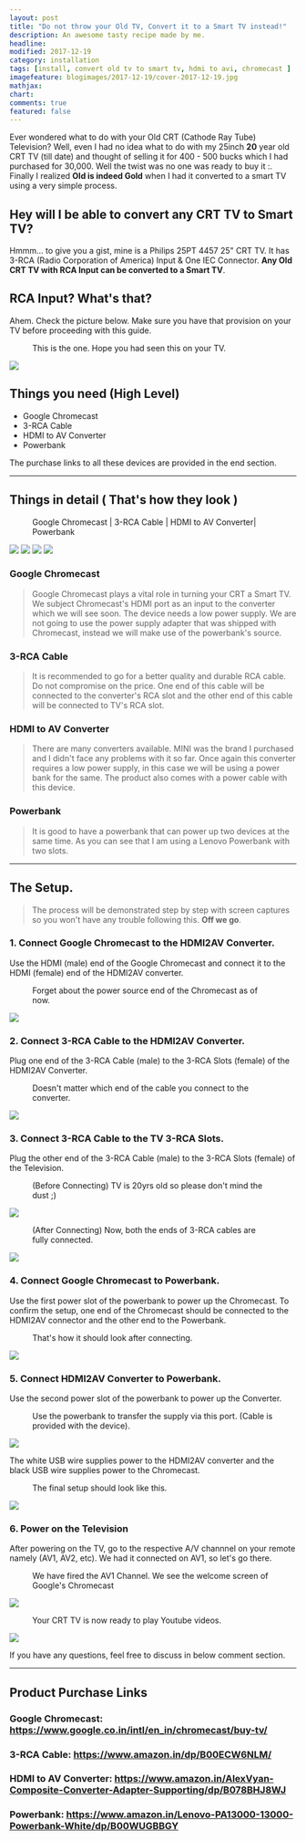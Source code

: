 ```yaml
---
layout: post
title: "Do not throw your Old TV, Convert it to a Smart TV instead!"
description: An awesome tasty recipe made by me.
headline: 
modified: 2017-12-19
category: installation
tags: [install, convert old tv to smart tv, hdmi to avi, chromecast ]
imagefeature: blogimages/2017-12-19/cover-2017-12-19.jpg
mathjax: 
chart: 
comments: true
featured: false
---
```


Ever wondered what to do with your Old CRT (Cathode Ray Tube) Television? Well, even I had no idea what to do with my 25inch **20** year old CRT TV (till date) and thought of selling it for 400 - 500 bucks which I had purchased for 30,000. Well the twist was no one was ready to buy it :\. Finally I realized **Old is indeed Gold** when I had it converted to a smart TV using a very simple process.

## Hey will I be able to convert any CRT TV to Smart TV?
Hmmm... to give you a gist, mine is a Philips 25PT 4457 25" CRT TV. It has 3-RCA (Radio Corporation of America) Input & One IEC Connector. **Any Old CRT TV with RCA Input can be converted to a Smart TV**.

## RCA Input? What's that?
Ahem. Check the picture below. Make sure you have that provision on your TV before proceeding with this guide.

<figure>
	<figcaption>This is the one. Hope you had seen this on your TV.</figcaption>
</figure>

<img src="/images/blogimages/2017-12-19/composite.jpg">


## Things you need (High Level)

- Google Chromecast
- 3-RCA Cable
- HDMI to AV Converter
- Powerbank

The purchase links to all these devices are provided in the end section.

---

## Things in detail ( That's how they look )


<figure>
	<figcaption>Google Chromecast | 3-RCA Cable | HDMI to AV Converter| Powerbank</figcaption>
</figure>

<img src="/images/blogimages/2017-12-19/google_chromecast.jpg">
<img src="/images/blogimages/2017-12-19/rca_cable.jpg">
<img src="/images/blogimages/2017-12-19/hdmitoavi.jpg">
<img src="/images/blogimages/2017-12-19/lenovo_powerbank.jpg">

### Google Chromecast

> Google Chromecast plays a vital role in turning your CRT a Smart TV. We subject Chromecast's HDMI port as an input to the converter which we will see soon. The device needs a low power supply. We are not going to use the power supply adapter that was shipped with Chromecast, instead we will make use of the powerbank's source.

### 3-RCA Cable

> It is recommended to go for a better quality and durable RCA cable. Do not compromise on the price. One end of this cable will be connected to the converter's RCA slot and the other end of this cable will be connected to TV's RCA slot.

### HDMI to AV Converter

> There are many converters available. MINI was the brand I purchased and I didn't face any problems with it so far. Once again this converter requires a low power supply, in this case we will be using a power bank for the same. The product also comes with a power cable with this device.

### Powerbank

> It is good to have a powerbank that can power up two devices at the same time. As you can see that I am using a Lenovo Powerbank with two slots.

---

## The Setup.

> The process will be demonstrated step by step with screen captures so you won't have any trouble following this. **Off we go**.

### 1. Connect Google Chromecast to the HDMI2AV Converter.

Use the HDMI (male) end of the Google Chromecast and connect it to the HDMI (female) end of the HDMI2AV converter.

<figure>
	<figcaption>Forget about the power source end of the Chromecast as of now.</figcaption>
</figure>

<img src="/images/blogimages/2017-12-19/1_chrome_hdmi.jpg">


### 2. Connect 3-RCA Cable to the HDMI2AV Converter.

Plug one end of the 3-RCA Cable (male) to the 3-RCA Slots (female) of the HDMI2AV Converter.

<figure>
	<figcaption>Doesn't matter which end of the cable you connect to the converter.</figcaption>
</figure>

<img src="/images/blogimages/2017-12-19/2_hdmi_rca.jpg">


### 3. Connect 3-RCA Cable to the TV 3-RCA Slots.

Plug the other end of the 3-RCA Cable (male) to the 3-RCA Slots (female) of the Television.

<figure>
	<figcaption>(Before Connecting) TV is 20yrs old so please don't mind the dust ;)</figcaption>
</figure>

<img src="/images/blogimages/2017-12-19/3_tv_bc.jpg">


<figure>
	<figcaption>(After Connecting) Now, both the ends of 3-RCA cables are fully connected.</figcaption>
</figure>

<img src="/images/blogimages/2017-12-19/4_tv_ac.jpg">


### 4. Connect Google Chromecast to Powerbank.

Use the first power slot of the powerbank to power up the Chromecast. To confirm the setup, one end of the Chromecast should be connected to the HDMI2AV connector and the other end to the Powerbank.

<figure>
	<figcaption>That's how it should look after connecting.</figcaption>
</figure>

<img src="/images/blogimages/2017-12-19/5_chrome_pb.jpg">


### 5. Connect HDMI2AV Converter to Powerbank.

Use the second power slot of the powerbank to power up the Converter.

<figure>
	<figcaption>Use the powerbank to transfer the supply via this port. (Cable is provided with the device).</figcaption>
</figure>

<img src="/images/blogimages/2017-12-19/6_conv.jpg">

The white USB wire supplies power to the HDMI2AV converter and the black USB wire supplies power to the Chromecast.

<figure>
	<figcaption>The final setup should look like this.</figcaption>
</figure>

<img src="/images/blogimages/2017-12-19/7_conn.jpg">


### 6. Power on the Television

After powering on the TV, go to the respective A/V channnel on your remote namely (AV1, AV2, etc). We had it connected on AV1, so let's go there.

<figure>
	<figcaption>We have fired the AV1 Channel. We see the welcome screen of Google's Chromecast</figcaption>
</figure>

<img src="/images/blogimages/2017-12-19/8_cc.jpg">

<figure>
	<figcaption>Your CRT TV  is now ready to play Youtube videos.</figcaption>
</figure>

<img src="/images/blogimages/2017-12-19/9_yt.jpg">

If you have any questions, feel free to discuss in below comment section.

---

## Product Purchase Links

### **Google Chromecast**: https://www.google.co.in/intl/en_in/chromecast/buy-tv/

### **3-RCA Cable**: https://www.amazon.in/dp/B00ECW6NLM/

### **HDMI to AV Converter**: https://www.amazon.in/AlexVyan-Composite-Converter-Adapter-Supporting/dp/B078BHJ8WJ

### **Powerbank**: https://www.amazon.in/Lenovo-PA13000-13000-Powerbank-White/dp/B00WUGBBGY


